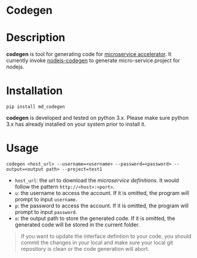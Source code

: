 # Codegen

# Description
**codegen** is tool for generating code for [microservice accelerator](https://github.houston.entsvcs.net/zongying-cao/micro-service-accelerator).
It currently invoke [nodejs-codegen](https://github.com/cao5zy/nodejs-codegen) to generate micro-service project for nodejs.   

# Installation
```
pip install md_codegen
```
**codegen** is developed and tested on python 3.x. Please make sure python 3.x has already installed on your system prior to install it.

# Usage
```
codegen <host_url> --username=<username> --password=<password> --output=<output path> --project=test1
```
* `host_url`: the url to download the *microservice definitions*. It would follow the pattern `http://<host>:<port>`.   
* `u`: the username to access the account. If it is omitted, the program will prompt to input `username`.    
* `p`: the password to access the account. If it is omitted, the program will prompt to input `password`.  
* `o`: the output path to store the generated code. If it is omitted, the generated code will be stored in the current folder.   

> If you want to update the interface defintion to your code, you should commit the changes in your local and make sure your local git repository is clean or the code generation will abort.
